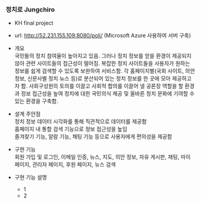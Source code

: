 ### 정치로 Jungchiro  
* KH final project  
* url: http://52.231.155.109:8080/poli/ (Microsoft Azure 사용하여 서버 구축)  

* 개요   
국민들의 정치 참여율이 높아지고 있음. 그러나 정치 정보를 얻을 환경이 제공되지 않아 관련 사이트들의 접근성이 떨어짐. 복잡한 정치 사이트들을 사용자가 원하는 정보를 쉽게 검색할 수 있도록 보완하여 서비스함. 각 홈페이지별(국회 사이트, 의안 정보, 신문사별 정치 뉴스 등)로 분산되어 있는 정치 정보를 한 곳에 모아 제공하고자 함. 사회구성원의 토의를 이끌고 사회적 합의를 이끌어 낼 공론장 역할을 할 환경과 정보 접근성을 높여 정치에 대한 국민의식 제공 및 올바른 정치 문화에 기여할 수 있는 환경을 구축함.   
   
* 설계 주안점   
정치 정보 데이터 시각화를 통해 직관적으로 데이터를 제공함   
홈페이지 내 통합 검색 기능으로 정보 접근성을 높임   
즐겨찾기 기능, 알람 기능, 채팅 기능 등으로 사용자에게 편의성을 제공함   

* 구현 기능   
회원 가입 및 로그인, 이메일 인증, 뉴스, 지도, 의안 정보, 자유 게시판, 채팅, 마이 페이지, 관리자 페이지, 후원 페이지, 뉴스 검색   

* 구현 기능 설명
  * 1
  * 2
